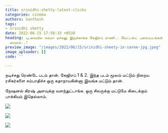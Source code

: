 ```yaml
---
title: srinidhi-shetty-latest-clicks
categories: cinema
authors: Santhosh
tags:
- srinidhi shetty
date: 2022-06-15 17:58:33 +0530
heading: புடவையில சும்மா நச்சுனு இருக்காங்க கேஜிஎப் ராணி.. லேட்டஸ்ட் புகைப்படங்கள்
  வைரல்..!
preview_image: "/images/2022/06/15/srinidhi-sheety-in-saree-jpg.jpeg"
image_uploader: []
code: ''

---
```

நடிச்சது ரெண்டே படம் தான். கேஜிஎப் 1 & 2. இந்த படம் மூலம் மட்டும் நிறைய ரசிகர்களை சம்பாதிச்ச ஒரு கதாநாயகின்னா இவங்க மட்டும் தான்.

நேஷனல் கிரஷ் அளவுக்கு வளந்துட்டாங்க. ஒரு சிலருக்கு மட்டுமே கிடைக்கும் பாக்கியம் இதெல்லாம்.

![](/images/2022/06/15/srinidhi-sheety-3-jpg.jpeg)

![](/images/2022/06/15/srinidhi-sheety-1-jpg.jpeg)

![](/images/2022/06/15/srinidhi-sheety-2-jpg.jpeg)
